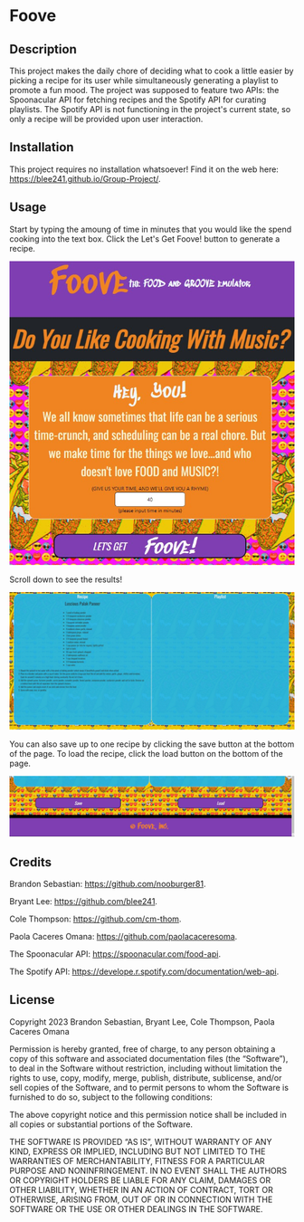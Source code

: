 # Foove

## Description

This project makes the daily chore of deciding what to cook a little easier by picking a recipe for its user while simultaneously generating a playlist to promote a fun mood. The project was supposed to feature two APIs: the Spoonacular API for fetching recipes and the Spotify API for curating playlists. The Spotify API is not functioning in the project's current state, so only a recipe will be provided upon user interaction.

## Installation

This project requires no installation whatsoever! Find it on the web here: https://blee241.github.io/Group-Project/.

## Usage

Start by typing the amoung of time in minutes that you would like the spend cooking into the text box. Click the Let's Get Foove! button to generate a recipe.

![Home screen](./assets/images/screenshot1.jpg)

Scroll down to see the results! 

![Results](./assets/images/screenshot2.jpg)

You can also save up to one recipe by clicking the save button at the bottom of the page. To load the recipe, click the load button on the bottom of the page.

![Save and load](./assets/images/screenshot3.jpg)

## Credits

Brandon Sebastian: https://github.com/nooburger81.

Bryant Lee: https://github.com/blee241.

Cole Thompson: https://github.com/cm-thom.

Paola Caceres Omana: https://github.com/paolacaceresoma.

The Spoonacular API: https://spoonacular.com/food-api.

The Spotify API: https://develope.r.spotify.com/documentation/web-api.

## License

Copyright 2023 Brandon Sebastian, Bryant Lee, Cole Thompson, Paola Caceres Omana

Permission is hereby granted, free of charge, to any person obtaining a copy of this software and associated documentation files (the “Software”), to deal in the Software without restriction, including without limitation the rights to use, copy, modify, merge, publish, distribute, sublicense, and/or sell copies of the Software, and to permit persons to whom the Software is furnished to do so, subject to the following conditions:

The above copyright notice and this permission notice shall be included in all copies or substantial portions of the Software.

THE SOFTWARE IS PROVIDED “AS IS”, WITHOUT WARRANTY OF ANY KIND, EXPRESS OR IMPLIED, INCLUDING BUT NOT LIMITED TO THE WARRANTIES OF MERCHANTABILITY, FITNESS FOR A PARTICULAR PURPOSE AND NONINFRINGEMENT. IN NO EVENT SHALL THE AUTHORS OR COPYRIGHT HOLDERS BE LIABLE FOR ANY CLAIM, DAMAGES OR OTHER LIABILITY, WHETHER IN AN ACTION OF CONTRACT, TORT OR OTHERWISE, ARISING FROM, OUT OF OR IN CONNECTION WITH THE SOFTWARE OR THE USE OR OTHER DEALINGS IN THE SOFTWARE.